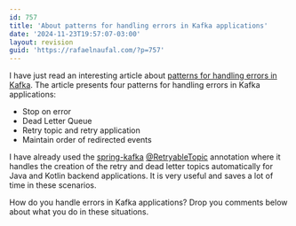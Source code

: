 ```yaml
---
id: 757
title: 'About patterns for handling errors in Kafka applications'
date: '2024-11-23T19:57:07-03:00'
layout: revision
guid: 'https://rafaelnaufal.com/?p=757'
---
```


I have just read an interesting article about [patterns for handling errors in Kafka](https://www.confluent.io/blog/error-handling-patterns-in-kafka/). The article presents four patterns for handling errors in Kafka applications:

- Stop on error
- Dead Letter Queue
- Retry topic and retry application
- Maintain order of redirected events

I have already used the [spring-kafka](https://spring.io/projects/spring-kafka">spring-kafka) [@RetryableTopic](https://docs.spring.io/spring-kafka/reference/retrytopic/retry-config.html#using-the-retryabletopic-annotation) annotation where it handles the creation of the retry and dead letter topics automatically for Java and Kotlin backend applications. It is very useful and saves a lot of time in these scenarios.

How do you handle errors in Kafka applications? Drop you comments below about what you do in these situations.